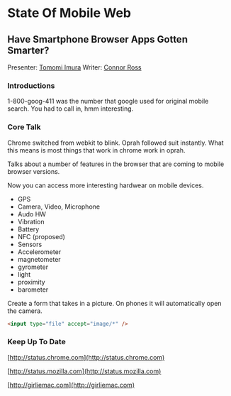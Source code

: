 State Of Mobile Web
===================

Have Smartphone Browser Apps Gotten Smarter?
--------------------------------------------

Presenter: [Tomomi Imura](https://twitter.com/girlie_mac)
Writer: [Connor Ross](https://twitter.com/otter311)

### Introductions

1-800-goog-411 was the number that google used for original mobile search.  You had to call in, hmm interesting.
 
### Core Talk

Chrome switched from webkit to blink. Oprah followed suit instantly.  What this means is most things that work in chrome work in oprah.

Talks about a number of features in the browser that are coming to mobile browser versions.

Now you can access more interesting hardwear on mobile devices.

 - GPS
 - Camera, Video, Microphone
 - Audo HW
 - Vibration
 - Battery
 - NFC (proposed)
 - Sensors
  - Accelerometer
  - magnetometer
  - gyrometer
  - light
  - proximity
  - barometer

Create a form that takes in a picture.  On phones it will automatically open the camera.

```html
<input type="file" accept="image/*" />
```



### Keep Up To Date

[http://status.chrome.com](http://status.chrome.com)

[http://status.mozilla.com](http://status.mozilla.com)

[http://girliemac.com](http://girliemac.com)